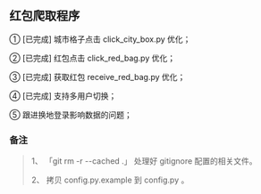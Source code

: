 ## 红包爬取程序

① [已完成] 城市格子点击 click_city_box.py 优化；

② [已完成] 红包点击 click_red_bag.py 优化；

③ [已完成] 获取红包 receive_red_bag.py 优化；

④ [已完成] 支持多用户切换；

⑤ 跟进换地登录影响数据的问题；

### 备注

> 1、 「git rm -r --cached .」 处理好 gitignore 配置的相关文件。
>
> 2、 拷贝 config.py.example 到 config.py 。
